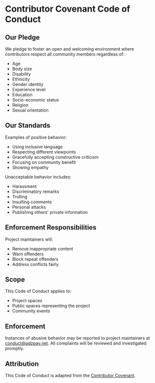 # Contributor Covenant Code of Conduct

## Our Pledge

We pledge to foster an open and welcoming environment where contributors respect all community members regardless of:

- Age
- Body size
- Disability
- Ethnicity
- Gender identity
- Experience level
- Education
- Socio-economic status
- Religion
- Sexual orientation

## Our Standards

Examples of positive behavior:

- Using inclusive language
- Respecting different viewpoints
- Gracefully accepting constructive criticism
- Focusing on community benefit
- Showing empathy

Unacceptable behavior includes:

- Harassment
- Discriminatory remarks
- Trolling
- Insulting comments
- Personal attacks
- Publishing others' private information

## Enforcement Responsibilities

Project maintainers will:

- Remove inappropriate content
- Warn offenders
- Block repeat offenders
- Address conflicts fairly

## Scope

This Code of Conduct applies to:

- Project spaces
- Public spaces representing the project
- Community events

## Enforcement

Instances of abusive behavior may be reported to project maintainers at conduct@adzpay.net. All complaints will be reviewed and investigated promptly.

## Attribution

This Code of Conduct is adapted from the [Contributor Covenant](https://www.contributor-covenant.org/version/2/1/code_of_conduct.html).
